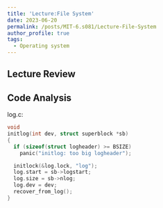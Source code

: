 ```yaml
---
title: 'Lecture:File System'
date: 2023-06-20
permalink: /posts/MIT-6.s081/Lecture-File-System
author_profile: true
tags:
  - Operating system
---
```


## Lecture Review

## Code Analysis

log.c:
``` cpp
void
initlog(int dev, struct superblock *sb)
{
  if (sizeof(struct logheader) >= BSIZE)
    panic("initlog: too big logheader");

  initlock(&log.lock, "log");
  log.start = sb->logstart;
  log.size = sb->nlog;
  log.dev = dev;
  recover_from_log();
}
```
